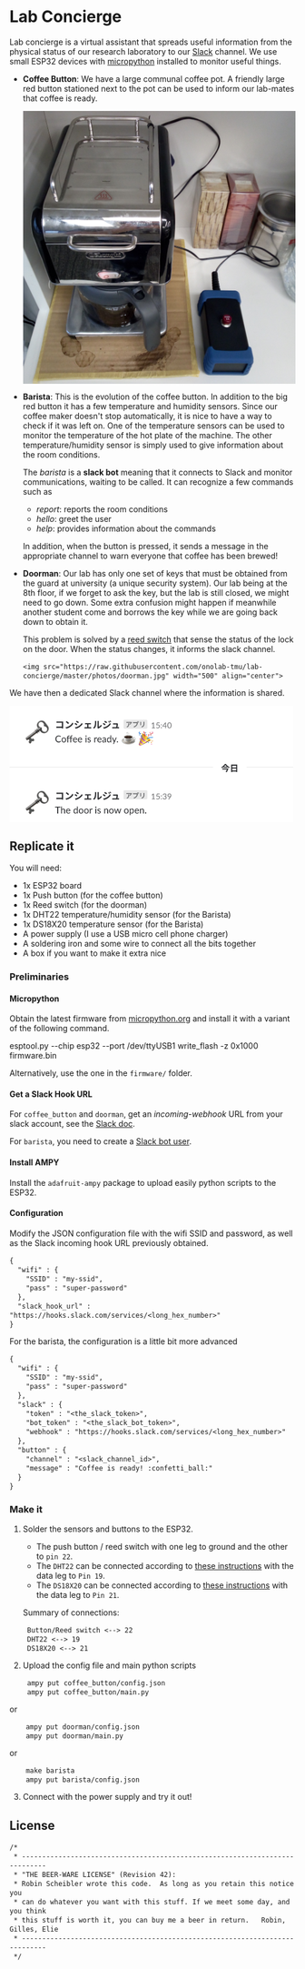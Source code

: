 Lab Concierge
=============

Lab concierge is a virtual assistant that spreads useful information from the
physical status of our research laboratory to our [Slack](http://www.slack.com)
channel. We use small ESP32 devices with [micropython](https://micropython.org) installed
to monitor useful things.

* **Coffee Button**: We have a large communal coffee pot. A friendly large red
  button stationed next to the pot can be used to inform our lab-mates that
  coffee is ready.

    <img src="https://raw.githubusercontent.com/onolab-tmu/lab-concierge/master/photos/coffee_button.jpg" width="500" align="center">

* **Barista**: This is the evolution of the coffee button. In addition to the
    big red button it has a few temperature and humidity sensors. Since our
    coffee maker doesn't stop automatically, it is nice to have a way to check
    if it was left on. One of the temperature sensors can be used to monitor the
    temperature of the hot plate of the machine. The other temperature/humidity
    sensor is simply used to give information about the room conditions.
    
    The _barista_ is a **slack bot** meaning that it connects to Slack and monitor
    communications, waiting to be called. It can recognize a few commands such as
    
    * _report_: reports the room conditions
    * _hello_: greet the user
    * _help_: provides information about the commands
    
    In addition, when the button is pressed, it sends a message in the appropriate
    channel to warn everyone that coffee has been brewed!

* **Doorman**: Our lab has only one set of keys that must be obtained from the
    guard at university (a unique security system). Our lab being at the 8th
    floor, if we forget to ask the key, but the lab is still closed, we might
    need to go down. Some extra confusion might happen if meanwhile another
    student come and borrows the key while we are going back down to obtain it.

    This problem is solved by a [reed switch](https://en.wikipedia.org/wiki/Reed_switch)
    that sense the status of the lock on the door. When the status changes,
    it informs the slack channel.

      <img src="https://raw.githubusercontent.com/onolab-tmu/lab-concierge/master/photos/doorman.jpg" width="500" align="center">
    
We have then a dedicated Slack channel where the information is shared.

<img src="https://raw.githubusercontent.com/onolab-tmu/lab-concierge/master/photos/slack_screen_grab.png" width="500" align="center">

## Replicate it

You will need:

* 1x ESP32 board
* 1x Push button (for the coffee button)
* 1x Reed switch (for the doorman)
* 1x DHT22 temperature/humidity sensor (for the Barista)
* 1x DS18X20 temperature sensor (for the Barista)
* A power supply (I use a USB micro cell phone charger)
* A soldering iron and some wire to connect all the bits together
* A box if you want to make it extra nice

### Preliminaries

#### Micropython

Obtain the latest firmware from
[micropython.org](https://micropython.org/download) and install it with a
variant of the following command.

  esptool.py --chip esp32 --port /dev/ttyUSB1 write_flash -z 0x1000 firmware.bin

Alternatively, use the one in the `firmware/` folder.

#### Get a Slack Hook URL

For `coffee_button` and `doorman`, get an _incoming-webhook_ URL from your slack account, see the [Slack doc](https://api.slack.com/incoming-webhooks).

For `barista`, you need to create a [Slack bot user](https://api.slack.com/bot-users).

#### Install AMPY

Install the `adafruit-ampy` package to upload easily python scripts to the ESP32.

#### Configuration

Modify the JSON configuration file with the wifi SSID and password, as well as
the Slack incoming hook URL previously obtained.

    {
      "wifi" : {
        "SSID" : "my-ssid",
        "pass" : "super-password"
      },
      "slack_hook_url" : "https://hooks.slack.com/services/<long_hex_number>"
    }

For the barista, the configuration is a little bit more advanced

    {
      "wifi" : {
        "SSID" : "my-ssid",
        "pass" : "super-password"
      },
      "slack" : {
        "token" : "<the_slack_token>",
        "bot_token" : "<the_slack_bot_token>",
        "webhook" : "https://hooks.slack.com/services/<long_hex_number>"
      },
      "button" : {
        "channel" : "<slack_channel_id>",
        "message" : "Coffee is ready! :confetti_ball:"
      }
    }

### Make it

1. Solder the sensors and buttons to the ESP32.

    * The push button / reed switch with one leg to ground and the other to
     `pin 22`.
    * The `DHT22` can be connected according to [these instructions](https://learn.adafruit.com/dht/connecting-to-a-dhtxx-sensor)
      with the data leg to `Pin 19`.
    * The `DS18X20` can be connected according to [these instructions](https://learn.adafruit.com/using-ds18b20-temperature-sensor-with-circuitpython/overview) with the data leg to `Pin 21`.

    Summary of connections:
    
        Button/Reed switch <--> 22
        DHT22 <--> 19
        DS18X20 <--> 21

2. Upload the config file and main python scripts

        ampy put coffee_button/config.json
        ampy put coffee_button/main.py
  or

        ampy put doorman/config.json
        ampy put doorman/main.py
  
  or
  
        make barista
        ampy put barista/config.json

3. Connect with the power supply and try it out!

## License

    /*
     * ----------------------------------------------------------------------------
     * "THE BEER-WARE LICENSE" (Revision 42):
     * Robin Scheibler wrote this code.  As long as you retain this notice you
     * can do whatever you want with this stuff. If we meet some day, and you think
     * this stuff is worth it, you can buy me a beer in return.   Robin, Gilles, Elie
     * ----------------------------------------------------------------------------
     */

